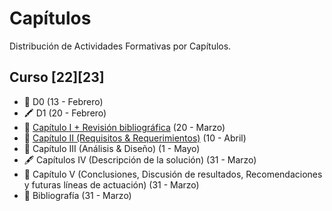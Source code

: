 # Capítulos
Distribución de Actividades Formativas por Capítulos. 

## Curso [22][23]
* 🏫 D0 (13 - Febrero)
* 🖍️ D1 (20 - Febrero)
* 📜 [Capítulo I + Revisión bibliográfica](https://github.com/calles/GII_TFG/blob/master/guia/Cap_1.md) (20 - Marzo)
* 📓 [Capítulo II (Requisitos & Requerimientos)](https://github.com/calles/GII_TFG/blob/master/guia/Cap_2.md) (10 - Abril)
* 🔎 Capítulo III (Análisis & Diseño) (1 - Mayo)
* 🖋️ Capítulos IV (Descripción de la solución) (31 - Marzo)
* 📒 Capítulo V (Conclusiones, Discusión de resultados, Recomendaciones y futuras líneas de actuación) (31 - Marzo)
* 📑 Bibliografía (31 - Marzo)
